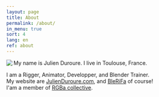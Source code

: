 ```yaml
---
layout: page
title: About
permalink: /about/
in_menu: true
sort: 4
lang: en
ref: about
---
```



<img align='left' src='{{ site.baseurl }}/assets/img/julienduroure.jpg'>
My name is Julien Duroure.  
I live in Toulouse, France.  


I am a Rigger, Animator, Developper, and Blender Trainer.  
My website are [JulienDuroure.com](http://julienduroure.com), and [BleRiFa]({{site.baseurl}}) of course!  
I'am a member of [RGBa collective](http://rgba.fr).  
